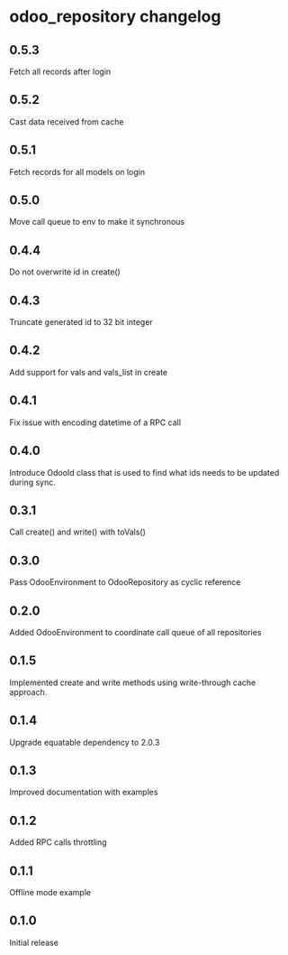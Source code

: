 # odoo_repository changelog

## 0.5.3

Fetch all records after login

## 0.5.2

Cast data received from cache

## 0.5.1

Fetch records for all models on login

## 0.5.0

Move call queue to env to make it synchronous

## 0.4.4

Do not overwrite id in create()

## 0.4.3

Truncate generated id to 32 bit integer

## 0.4.2

Add support for vals and vals_list in create

## 0.4.1

Fix issue with encoding datetime of a RPC call

## 0.4.0

Introduce OdooId class that is used to find what ids needs to be updated during sync.

## 0.3.1

Call create() and write() with toVals()

## 0.3.0

Pass OdooEnvironment to OdooRepository as cyclic reference

## 0.2.0

Added OdooEnvironment to coordinate call queue of all repositories

## 0.1.5

Implemented create and write methods using write-through cache approach.

## 0.1.4

Upgrade equatable dependency to 2.0.3

## 0.1.3

Improved documentation with examples

## 0.1.2

Added RPC calls throttling

## 0.1.1

Offline mode example

## 0.1.0

Initial release
